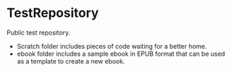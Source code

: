 # TestRepository
Public test repository.

 * Scratch folder includes pieces of code waiting for a better home.
 * ebook folder includes a sample ebook in EPUB format that can be used as a template to create a new ebook.
